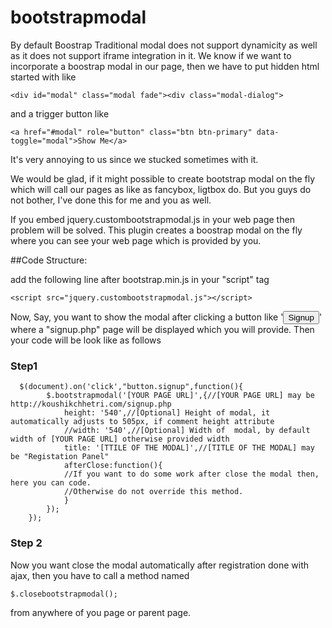 # bootstrapmodal

By default Boostrap Traditional modal does not support dynamicity as well as it does not support iframe integration in it. We know if we want to incorporate a boostrap modal in our page, then we have to put hidden html started with like 
```
<div id="modal" class="modal fade"><div class="modal-dialog">
```
and a trigger button like 
```
<a href="#modal" role="button" class="btn btn-primary" data-toggle="modal">Show Me</a>
```
It's very annoying to us since we stucked sometimes with it.

We would be glad, if it might possible to create bootstrap modal on the fly which will call our pages as like as fancybox, ligtbox do. But you guys do not bother, I've done this for me and you as well.

If you embed jquery.custombootstrapmodal.js in your web page then problem will be solved.
This plugin creates a boostrap modal on the fly where you can see your web page which is provided by you.

##Code Structure:

add the following line after bootstrap.min.js in your "script" tag
```
<script src="jquery.custombootstrapmodal.js"></script>
```

Now,
Say, you want to show the modal after clicking a button like '<button class="signup">Signup</button>' where a "signup.php" page will be displayed which you will provide. Then your code will be look like as follows

### Step1
```
  $(document).on('click',"button.signup",function(){
  		$.bootstrapmodal('[YOUR PAGE URL]',{//[YOUR PAGE URL] may be http://koushikchhetri.com/signup.php
  			height: '540',//[Optional] Height of modal, it automatically adjusts to 505px, if comment height attribute
  			//width: '540',//[Optional] Width of  modal, by default width of [YOUR PAGE URL] otherwise provided width
  			title: '[TTILE OF THE MODAL]',//[TITLE OF THE MODAL] may be "Registation Panel"
  			afterClose:function(){
  			//If you want to do some work after close the modal then, here you can code.
  			//Otherwise do not override this method.
  			}
  		});
  	});
```
### Step 2
Now you want close the modal automatically after registration done with ajax, then you have to call a method named
```
$.closebootstrapmodal();
```
from anywhere of you page or parent page.
